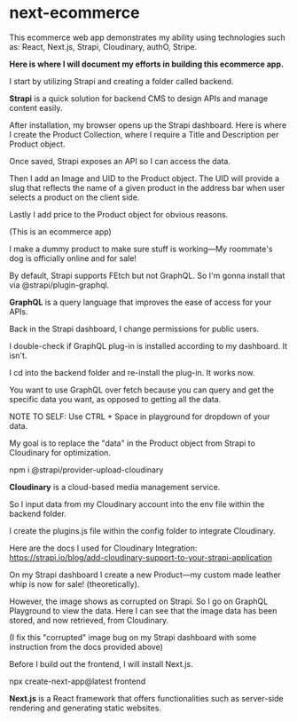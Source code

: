 # next-ecommerce

This ecommerce web app demonstrates my ability using technologies such as: React, Next.js, Strapi, Cloudinary, authO, Stripe.

**Here is where I will document my efforts in building this ecommerce app.**

I start by utilizing Strapi and creating a folder called backend.

**Strapi** is a quick solution for backend CMS to design APIs and manage content easily.

After installation, my browser opens up the Strapi dashboard. Here is where I create the Product Collection, where I require a Title and Description per Product object.

Once saved, Strapi exposes an API so I can access the data.

Then I add an Image and UID to the Product object. The UID will provide a slug that reflects the name of a given product in the address bar when user selects a product on the client side.

Lastly I add price to the Product object for obvious reasons.

(This is an ecommerce app)

I make a dummy product to make sure stuff is working—My roommate's dog is officially online and for sale!

By default, Strapi supports FEtch but not GraphQL. So I'm gonna install that via @strapi/plugin-graphql.

**GraphQL** is a query language that improves the ease of access for your APIs.

Back in the Strapi dashboard, I change permissions for public users.

I double-check if GraphQL plug-in is installed according to my dashboard. It isn't.

I cd into the backend folder and re-install the plug-in. It works now.

You want to use GraphQL over fetch because you can query and get the specific data you want, as opposed to getting all the data.

NOTE TO SELF: Use CTRL + Space in playground for dropdown of your data.

My goal is to replace the "data" in the Product object from Strapi to Cloudinary for optimization.

npm i @strapi/provider-upload-cloudinary

**Cloudinary** is a cloud-based media management service.

So I input data from my Cloudinary account into the env file within the backend folder.

I create the plugins.js file within the config folder to integrate Cloudinary.

Here are the docs I used for Cloudinary Integration: https://strapi.io/blog/add-cloudinary-support-to-your-strapi-application

On my Strapi dashboard I create a new Product—my custom made leather whip is now for sale! (theoretically).

However, the image shows as corrupted on Strapi. So I go on GraphQL Playground to view the data. Here I can see that the image data has been stored, and now retrieved, from Cloudinary.

(I fix this "corrupted" image bug on my Strapi dashboard with some instruction from the docs provided above)

Before I build out the frontend, I will install Next.js.

npx create-next-app@latest frontend

**Next.js** is a React framework that offers functionalities such as server-side rendering and generating static websites.
